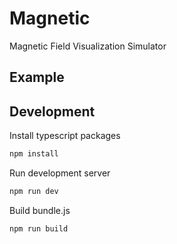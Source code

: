 # Magnetic
Magnetic Field Visualization Simulator

## Example

## Development
Install typescript packages
```bash
npm install
```
Run development server
```bash
npm run dev
```
Build bundle.js
```bash
npm run build
```